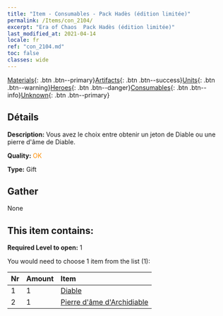 ```yaml
---
title: "Item - Consumables - Pack Hadès (édition limitée)"
permalink: /Items/con_2104/
excerpt: "Era of Chaos  Pack Hadès (édition limitée)"
last_modified_at: 2021-04-14
locale: fr
ref: "con_2104.md"
toc: false
classes: wide
---
```

 [Materials](/fr/Items/){: .btn .btn--primary}[Artifacts](/fr/Items/Artifacts/){: .btn .btn--success}[Units](/fr/Items/Units/){: .btn .btn--warning}[Heroes](/fr/Items/Heroes/){: .btn .btn--danger}[Consumables](/fr/Items/Consumables/){: .btn .btn--info}[Unknown](/fr/Items/Unknown/){: .btn .btn--primary}

## Détails
 **Description:** Vous avez le choix entre obtenir un jeton de Diable ou une pierre d'âme de Diable.

 **Quality:** <span style="color: #FF8C00">OK</span>

 **Type:** Gift

## Gather

  None

## This item contains:

 **Required Level to open:** 1

 You would need to choose 1 item from the list (1):

  | Nr | Amount |     Item    |
  |:---|:-------|:------------|
  | 1 | 1 | [Diable](/fr/Items/unt_232/) | 
  | 2 | 1 | [Pierre d'âme d'Archidiable](/fr/Items/unt_318/) | 
